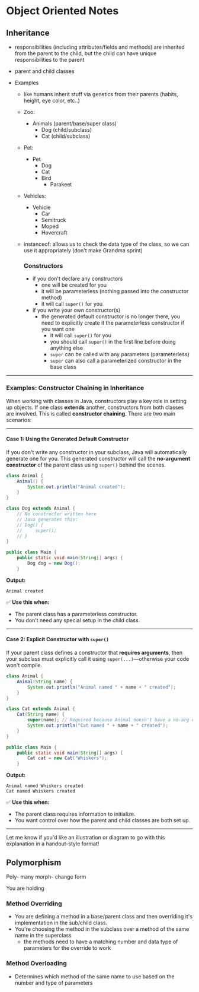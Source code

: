 # Object Oriented Notes

## Inheritance

- responsibilities (including attributes/fields and methods) are inherited from the parent to the child, but the child can have unique responsibilities to the parent
- parent and child classes
- Examples

  - like humans inherit stuff via genetics from their parents (habits, height, eye color, etc..)
  - Zoo:
    - Animals (parent/base/super class)
      - Dog (child/subclass)
      - Cat (child/subclass)
  - Pet:
    - Pet
      - Dog
      - Cat
      - Bird
        - Parakeet
  - Vehicles:
    - Vehicle
      - Car
      - Semitruck
      - Moped
      - Hovercraft
  - instanceof: allows us to check the data type of the class, so we can use it appropriately (don't make Grandma sprint)

    ### Constructors

    - if you don't declare any constructors
      - one will be created for you
      - it will be parameterless (nothing passed into the constructor method)
      - it will call `super()` for you
    - if you write your own constructor(s)
      - the generated default constructor is no longer there, you need to explicitly create it the parameterless constructor if you want one
        - it will call `super()` for you
        - you should call `super()` in the first line before doing anything else
        - `super` can be called with any parameters (parameterless)
        - `super` can also call a parameterized constructor in the base class

---

### Examples: Constructor Chaining in Inheritance

When working with classes in Java, constructors play a key role in setting up objects. If one class **extends** another, constructors from both classes are involved. This is called **constructor chaining**. There are two main scenarios:

---

#### Case 1: Using the Generated Default Constructor

If you don't write any constructor in your subclass, Java will automatically generate one for you. This generated constructor will call the **no-argument constructor** of the parent class using `super()` behind the scenes.

```java
class Animal {
    Animal() {
        System.out.println("Animal created");
    }
}

class Dog extends Animal {
    // No constructor written here
    // Java generates this:
    // Dog() {
    //     super();
    // }
}

public class Main {
    public static void main(String[] args) {
        Dog dog = new Dog();
    }
```

**Output:**

```
Animal created
```

✅ **Use this when:**

- The parent class has a parameterless constructor.
- You don’t need any special setup in the child class.

---

#### Case 2: Explicit Constructor with `super()`

If your parent class defines a constructor that **requires arguments**, then your subclass must explicitly call it using `super(...)`—otherwise your code won't compile.

```java
class Animal {
    Animal(String name) {
        System.out.println("Animal named " + name + " created");
    }
}

class Cat extends Animal {
    Cat(String name) {
        super(name); // Required because Animal doesn't have a no-arg constructor
        System.out.println("Cat named " + name + " created");
    }
}

public class Main {
    public static void main(String[] args) {
        Cat cat = new Cat("Whiskers");
    }
```

**Output:**

```
Animal named Whiskers created
Cat named Whiskers created
```

✅ **Use this when:**

- The parent class requires information to initialize.
- You want control over how the parent and child classes are both set up.

---

Let me know if you'd like an illustration or diagram to go with this explanation in a handout-style format!

## Polymorphism

Poly- many
morph- change form

You are holding

### Method Overriding

- You are defining a method in a base/parent class and then overriding it's implementation in the sub/child class.
- You're choosing the method in the subclass over a method of the same name in the superclass
  - the methods need to have a matching number and data type of parameters for the override to work

### Method Overloading

- Determines which method of the same name to use based on the number and type of parameters
